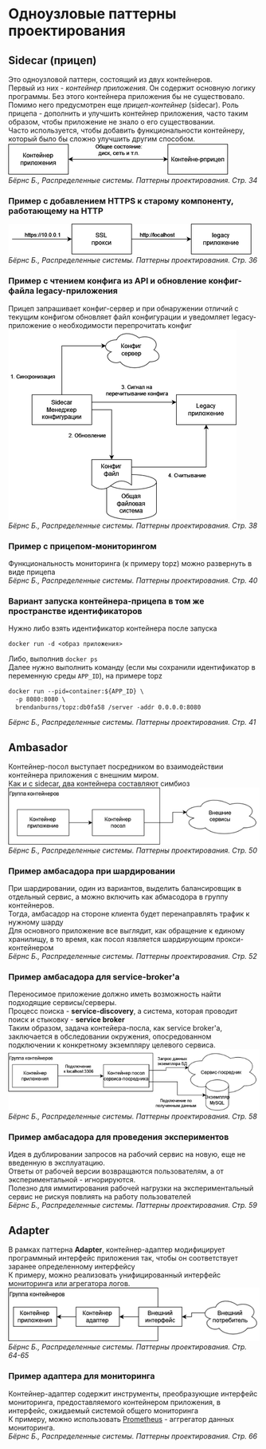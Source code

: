 # Одноузловые паттерны проектирования
## Sidecar (прицеп)
Это одноузловой паттерн, состоящий из двух контейнеров.<br/>
Первый из них - *контейнер приложения*. Он содержит основную логику программы. Без этого контейнера приложения бы не существовало.<br/>
Помимо него предусмотрен еще *прицеп-контейнер* (sidecar). Роль прицепа - дополнить и улучшить контейнер приложения, часто таким образом, чтобы приложение не знало о его существовании.<br/>
Часто используется, чтобы добавить функциональности контейнеру, который было бы сложно улучшить другим способом.<br/>
![](img/sidecar_general.png)<br/>
_Бёрнс Б., Распределенные системы. Паттерны проектирования. Стр. 34_

### Пример с добавлением HTTPS к старому компоненту, работающему на HTTP
![](img/sidecar_https_example.png)<br/>
_Бёрнс Б., Распределенные системы. Паттерны проектирования. Стр. 36_

### Пример с чтением конфига из API и обновление конфиг-файла legacy-приложения
Прицеп запрашивает конфиг-сервер и при обнаружении отличий с текущим конфигом обновляет файл конфигурации и уведомляет legacy-приложение о необходимости перепрочитать конфиг<br/>
![](img/sidecar_config_sync_example.png)<br/>
_Бёрнс Б., Распределенные системы. Паттерны проектирования. Стр. 38_

### Пример с прицепом-мониторингом
Функциональность мониторинга (к примеру topz) можно развернуть в виде прицепа<br/>
_Бёрнс Б., Распределенные системы. Паттерны проектирования. Стр. 40_

### Вариант запуска контейнера-прицепа в том же пространстве идентификаторов
Нужно либо взять идентификатор контейнера после запуска
```shell
docker run -d <образ приложения>
```
Либо, выполнив `docker ps`<br/>
Далее нужно выполнить команду (если мы сохранили идентификатор в переменную среды `APP_ID`), на примере topz
```shell
docker run --pid=container:${APP_ID} \
  -p 8080:8080 \
  brendanburns/topz:db0fa58 /server -addr 0.0.0.0:8080
```
_Бёрнс Б., Распределенные системы. Паттерны проектирования. Стр. 41_

## Ambasador
Контейнер-посол выступает посредником во взаимодействии контейнера приложения с внешним миром.<br/>
Как и с sidecar, два контейнера составляют симбиоз<br/>
![ambasador](img/ambasador_general.png)<br/>
_Бёрнс Б., Распределенные системы. Паттерны проектирования. Стр. 50_

### Пример амбасадора при шардировании
При шардировании, один из вариантов, выделить балансировщик в отдельный сервис, а можно включить как абмасодора в группу контейнеров.<br/>
Тогда, амбасадор на стороне клиента будет перенаправлять трафик к нужному шарду<br/>
Для основного приложение все выглядит, как обращение к единому хранилищу, в то время, как посол язвляется шардирующим прокси-контейнером<br/>
_Бёрнс Б., Распределенные системы. Паттерны проектирования. Стр. 52_

### Пример амбасадора для service-broker'а
Переносимое приложение должно иметь возможность найти подходящие сервисы/серверы.<br/>
Процесс поиска - **service-discovery**, а система, которая проводит поиск и стыковку - **service broker**<br/>
Таким образом, задача контейера-посла, как service broker'а, заключается в обследовании окружения, опосредованном подключении к конкретному экземпляру целевого сервиса.<br/>
![ambasador](img/ambasador_service-broker.png)<br/>
_Бёрнс Б., Распределенные системы. Паттерны проектирования. Стр. 58_

### Пример амбасадора для проведения экспериментов
Идея в дублировании запросов на рабочий сервис на новую, еще не введенную в эксплуатацию.<br/>
Ответы от рабочей версии возвращаются пользователям, а от экспериментальной - игнорируются.<br/>
Полезно для иммитирования рабочей нагрузки на экспериментальный сервис не рискуя повлиять на работу пользователей<br/>
_Бёрнс Б., Распределенные системы. Паттерны проектирования. Стр. 59_

## Adapter
В рамках паттерна **Adapter**, контейнер-адаптер модифицирует программный интерфейс приложения так, чтобы он соответствует заранее определенному интерфейсу<br/>
К примеру, можно реализовать унифицированный интерфейс мониторинга или агрегатора логов.<br/>
![adapter](img/adapter_general.png)<br/>
_Бёрнс Б., Распределенные системы. Паттерны проектирования. Стр. 64-65_

### Пример адаптера для мониторинга
Контейнер-адаптер содержит инструменты, преобразующие интерфейс мониторинга, предоставляемого контейнером приложения, в интерфейс, ожидаемый системой общего мониторинга<br/>
К примеру, можно использовать [Prometheus](https://prometheus.io/) - аггрегатор данных мониторинга.<br/>
_Бёрнс Б., Распределенные системы. Паттерны проектирования. Стр. 66_